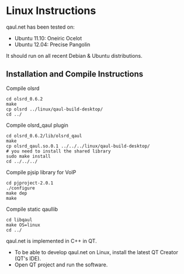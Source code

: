 Linux Instructions
==================

qaul.net has been tested on:
* Ubuntu 11.10: Oneiric Ocelot
* Ubuntu 12.04: Precise Pangolin

It should run on all recent Debian & Ubuntu distributions.


Installation and Compile Instructions
--------------------------------------

Compile olsrd

    cd olsrd_0.6.2
    make
    cp olsrd ../linux/qaul-build-desktop/
    cd ../

Compile olsrd_qaul plugin

    cd olsrd_0.6.2/lib/olsrd_qaul
    make
    cp olsrd_qaul.so.0.1 ../../../linux/qaul-build-desktop/
    # you need to install the shared library
    sudo make install
    cd ../../../

Compile pjsip library for VoIP

    cd pjproject-2.0.1
    ./configure
    make dep
    make

Compile static qaullib

    cd libqaul
    make OS=linux
    cd ../

qaul.net is implemented in C++ in QT. 

* To be able to develop qaul.net on Linux, install the latest QT Creator (QT's IDE).
* Open QT project and run the software.


